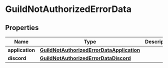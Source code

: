 
# GuildNotAuthorizedErrorData

## Properties
| Name | Type | Description | Notes |
| ------------ | ------------- | ------------- | ------------- |
| **application** | [**GuildNotAuthorizedErrorDataApplication**](GuildNotAuthorizedErrorDataApplication.md) |  |  [optional] |
| **discord** | [**GuildNotAuthorizedErrorDataDiscord**](GuildNotAuthorizedErrorDataDiscord.md) |  |  [optional] |



